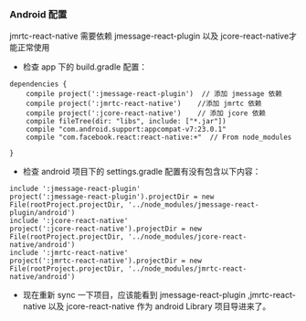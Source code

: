 ### Android 配置
jmrtc-react-native 需要依赖 jmessage-react-plugin 以及 jcore-react-native才能正常使用

* 检查 app 下的 build.gradle 配置：
```
dependencies {
    compile project(':jmessage-react-plugin')  // 添加 jmessage 依赖
    compile project(':jmrtc-react-native')    //添加 jmrtc 依赖
    compile project(':jcore-react-native')    // 添加 jcore 依赖
    compile fileTree(dir: "libs", include: ["*.jar"])
    compile "com.android.support:appcompat-v7:23.0.1"
    compile "com.facebook.react:react-native:+"  // From node_modules

}
```
* 检查 android 项目下的 settings.gradle 配置有没有包含以下内容：
```
include ':jmessage-react-plugin'
project(':jmessage-react-plugin').projectDir = new File(rootProject.projectDir, '../node_modules/jmessage-react-plugin/android')
include ':jcore-react-native'
project(':jcore-react-native').projectDir = new File(rootProject.projectDir, '../node_modules/jcore-react-native/android')
include ':jmrtc-react-native'
project(':jmrtc-react-native').projectDir = new File(rootProject.projectDir, '../node_modules/jmrtc-react-native/android')
```
* 现在重新 sync 一下项目，应该能看到 jmessage-react-plugin ,jmrtc-react-native 以及 jcore-react-native 作为 android Library 项目导进来了。

